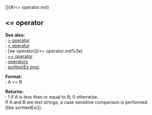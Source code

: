 []{#/&lt;= operator.md}    
## \<= operator    
**See also:**    
:   [\> operator](/operator/%3e)    
:   [\< operator](/operator/%3c)    
:   [\<=\> operator](/&lt;= operator.md%3e)    
:   [== operator](/operator/==)    
:   [operators](/operator)    
:   [sorttextEx proc](/proc/sorttextEx)    
<!-- -->    
**Format:**    
:   A \<= B    
<!-- -->    
**Returns:**    
:   1 if A is less than or equal to B; 0 otherwise.    
If A and B are text strings, a case sensitive comparison is performed    
(like sorttextEx()).  